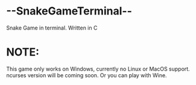 # --SnakeGameTerminal--
Snake Game in terminal. Written in C

**NOTE:**
=========
This game only works on Windows, currently no Linux or MacOS support. ncurses version will be coming soon. Or you can play with Wine.
